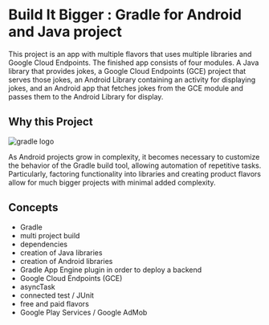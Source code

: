 # Build It Bigger : Gradle for Android and Java project

This project is an app with multiple flavors that uses
multiple libraries and Google Cloud Endpoints. The finished app consists
of four modules. A Java library that provides jokes, a Google Cloud Endpoints
(GCE) project that serves those jokes, an Android Library containing an
activity for displaying jokes, and an Android app that fetches jokes from the
GCE module and passes them to the Android Library for display.

## Why this Project

![gradle logo](http://www.tutos-android.com/wp-content/uploads/2015/02/gradle.png)

As Android projects grow in complexity, it becomes necessary to customize the
behavior of the Gradle build tool, allowing automation of repetitive tasks.
Particularly, factoring functionality into libraries and creating product
flavors allow for much bigger projects with minimal added complexity.

## Concepts

- Gradle
- multi project build
- dependencies
- creation of Java libraries
- creation of Android libraries
- Gradle App Engine plugin in order to deploy a backend
- Google Cloud Endpoints (GCE)
- asyncTask
- connected test / JUnit
- free and paid flavors
- Google Play Services / Google AdMob
